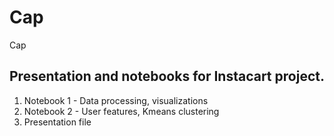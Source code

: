 # Cap
Cap

## Presentation and notebooks for Instacart project.  
1.  Notebook 1 - Data processing, visualizations
2.  Notebook 2 - User features, Kmeans clustering
3.  Presentation file
